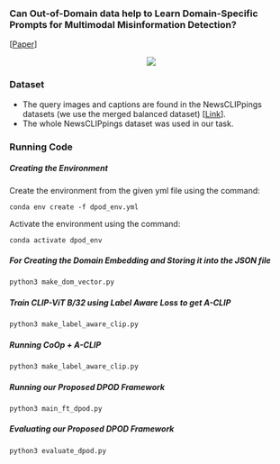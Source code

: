 ### Can Out-of-Domain data help to Learn Domain-Specific Prompts for Multimodal Misinformation Detection?

[[Paper](https://arxiv.org/abs/2311.16496)]
<div style="text-align:center"><img src="https://github.com/user-attachments/assets/e67bec56-5480-4622-b519-e71e479b58ee"></div>


### Dataset
- The query images and captions are found in the NewsCLIPpings datasets (we use the merged balanced dataset) [[Link](https://github.com/g-luo/news_clippings)].
- The whole NewsCLIPpings dataset was used in our task.
### Running Code
##### Creating the Environment
Create the environment from the given yml file using the command:
```
conda env create -f dpod_env.yml
```
Activate the environment using the command:
```
conda activate dpod_env
```


##### For Creating the Domain Embedding and Storing it into the JSON file
```python
python3 make_dom_vector.py
```
##### Train CLIP-ViT B/32 using Label Aware Loss to get A-CLIP
```python
python3 make_label_aware_clip.py
```
##### Running CoOp + A-CLIP
```python
python3 make_label_aware_clip.py
```
##### Running our Proposed DPOD Framework
```python
python3 main_ft_dpod.py
```
##### Evaluating our Proposed DPOD Framework
```python
python3 evaluate_dpod.py
```





